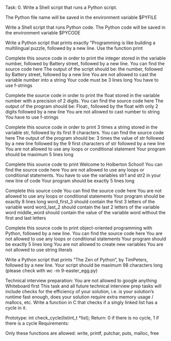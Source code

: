 Task: 0. Write a Shell script that runs a Python script.

The Python file name will be saved in the environment variable $PYFILE

Write a Shell script that runs Python code.
The Python code will be saved in the environment variable $PYCODE

Write a Python script that prints exactly "Programming is like building a multilingual puzzle, followed by a new line.
Use the function print

Complete this source code in order to print the integer stored in the variable number, followed by Battery street, followed by a new line.
You can find the source code here The output of the script should be: the number, followed by Battery street, followed by a new line You are not allowed to cast the variable number into a string Your code must be 3 lines long You have to use f-strings

Complete the source code in order to print the float stored in the variable number with a precision of 2 digits.
You can find the source code here The output of the program should be: Float:, followed by the float with only 2 digits followed by a new line You are not allowed to cast number to string You have to use f-strings

Complete this source code in order to print 3 times a string stored in the variable str, followed by its first 9 characters.
You can find the source code here The output of the program should be: 3 times the value of str followed by a new line followed by the 9 first characters of str followed by a new line You are not allowed to use any loops or conditional statement Your program should be maximum 5 lines long

Complete this source code to print Welcome to Holberton School!
You can find the source code here You are not allowed to use any loops or conditional statements. You have to use the variables str1 and str2 in your new line of code Your program should be exactly 5 lines long

Complete this source code
You can find the source code here You are not allowed to use any loops or conditional statements Your program should be exactly 8 lines long word_first_3 should contain the first 3 letters of the variable word word_last_2 should contain the last 2 letters of the variable word middle_word should contain the value of the variable word without the first and last letters

Complete this source code to print object-oriented programming with Python, followed by a new line.
You can find the source code here You are not allowed to use any loops or conditional statements Your program should be exactly 5 lines long You are not allowed to create new variables You are not allowed to use string literals

Write a Python script that prints “The Zen of Python”, by TimPeters, followed by a new line.
Your script should be maximum 98 characters long (please check with wc -m 9-easter_egg.py)

Technical interview preparation:
You are not allowed to google anything Whiteboard first This task and all future technical interview prep tasks will include checks for the efficiency of your solution, i.e. is your solution’s runtime fast enough, does your solution require extra memory usage / mallocs, etc. Write a function in C that checks if a singly linked list has a cycle in it.

Prototype: int check_cycle(listint_t *list); Return: 0 if there is no cycle, 1 if there is a cycle Requirements:

Only these functions are allowed: write, printf, putchar, puts, malloc, free
